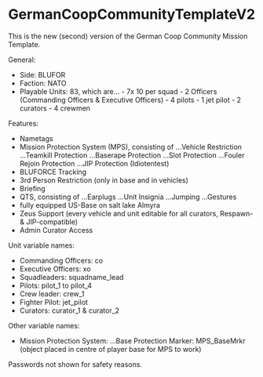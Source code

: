 # GermanCoopCommunityTemplateV2

This is the new (second) version of the German Coop Community Mission Template.

General:

- Side: BLUFOR
- Faction: NATO
- Playable Units: 83, which are...
                      - 7x 10 per squad
                      - 2 Officers (Commanding Officers & Executive Officers)
                      - 4 pilots
                      - 1 jet pilot
                      - 2 curators
                      - 4 crewmen


Features:

- Nametags
- Mission Protection System (MPS), consisting of
	...Vehicle Restriction
	...Teamkill Protection
	...Baserape Protection
	...Slot Protection
	...Fouler Rejoin Protection
	...JIP Protection (Idiotentest)
- BLUFORCE Tracking
- 3rd Person Restriction (only in base and in vehicles)
- Briefing
- QTS, consisting of
	...Earplugs
	...Unit Insignia
	...Jumping
	...Gestures
- fully equipped US-Base on salt lake Almyra
- Zeus Support (every vehicle and unit editable for all curators, Respawn- & JIP-compatible)
- Admin Curator Access


Unit variable names:

- Commanding Officers: co
- Executive Officers: xo
- Squadleaders: squadname_lead
- Pilots: pilot_1 to pilot_4
- Crew leader: crew_1
- Fighter Pilot: jet_pilot
- Curators: curator_1 & curator_2


Other variable names:

- Mission Protection System:
	...Base Protection Marker: MPS_BaseMrkr (object placed in centre of player base for MPS to work)


Passwords not shown for safety reasons.